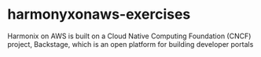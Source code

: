 # harmonyxonaws-exercises
Harmonix on AWS is built on a Cloud Native Computing Foundation (CNCF) project, Backstage, which is an open platform for building developer portals
